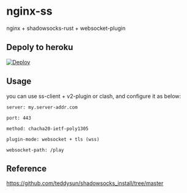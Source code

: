 # nginx-ss

nginx + shadowsocks-rust + websocket-plugin

## Depoly to heroku

[![Deploy](https://www.herokucdn.com/deploy/button.png)](https://heroku.com/deploy)

## Usage

you can use ss-client + v2-plugin or clash, and configure it as below:

```
server: my.server-addr.com

port: 443

method: chacha20-ietf-poly1305

plugin-mode: websocket + tls (wss)

websocket-path: /play
```

## Reference

https://github.com/teddysun/shadowsocks_install/tree/master
